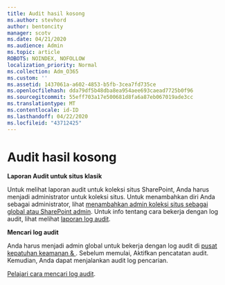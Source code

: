 ```yaml
---
title: Audit hasil kosong
ms.author: stevhord
author: bentoncity
manager: scotv
ms.date: 04/21/2020
ms.audience: Admin
ms.topic: article
ROBOTS: NOINDEX, NOFOLLOW
localization_priority: Normal
ms.collection: Adm_O365
ms.custom: ''
ms.assetid: 1437061a-a602-4853-b5fb-3cea7fd735ce
ms.openlocfilehash: dda79df5b48dba8ea954aee693caead7725b0f96
ms.sourcegitcommit: 55eff703a17e500681d8fa6a87eb067019ade3cc
ms.translationtype: MT
ms.contentlocale: id-ID
ms.lasthandoff: 04/22/2020
ms.locfileid: "43712425"
---
```

# <a name="auditing-results-are-blank"></a>Audit hasil kosong

 **Laporan Audit untuk situs klasik**
  
Untuk melihat laporan audit untuk koleksi situs SharePoint, Anda harus menjadi administrator untuk koleksi situs. Untuk menambahkan diri Anda sebagai administrator, lihat [menambahkan admin koleksi situs sebagai global atau SharePoint admin](https://go.microsoft.com/fwlink/?linkid=869390). Untuk info tentang cara bekerja dengan log audit, lihat melihat [laporan log audit](https://go.microsoft.com/fwlink/?linkid=395237). 
  
 **Mencari log audit**
  
Anda harus menjadi admin global untuk bekerja dengan log audit di [pusat kepatuhan keamanan &amp; ](https://protection.office.com). Sebelum memulai, Aktifkan pencatatan audit. Kemudian, Anda dapat menjalankan audit log pencarian. 
  
[Pelajari cara mencari log audit](https://go.microsoft.com/fwlink/?linkid=708432).
  

